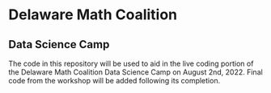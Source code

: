 # Delaware Math Coalition 
## Data Science Camp

The code in this repository will be used to aid in the live coding portion of the Delaware Math Coalition Data Science Camp on August 2nd, 2022. Final code from the workshop will be added following its completion.